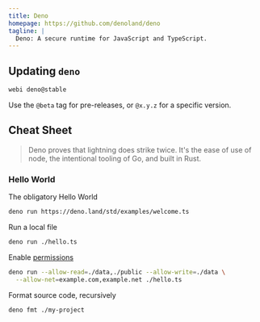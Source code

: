 ```yaml
---
title: Deno
homepage: https://github.com/denoland/deno
tagline: |
  Deno: A secure runtime for JavaScript and TypeScript.
---
```


## Updating `deno`

```bash
webi deno@stable
```

Use the `@beta` tag for pre-releases, or `@x.y.z` for a specific version.

## Cheat Sheet

> Deno proves that lightning does strike twice. It's the ease of use of node,
> the intentional tooling of Go, and built in Rust.

### Hello World

The obligatory Hello World

```bash
deno run https://deno.land/std/examples/welcome.ts
```

Run a local file

```bash
deno run ./hello.ts
```

Enable [permissions](https://deno.land/manual/getting_started/permissions)

```bash
deno run --allow-read=./data,./public --allow-write=./data \
  --allow-net=example.com,example.net ./hello.ts
```

Format source code, recursively

```bash
deno fmt ./my-project
```

